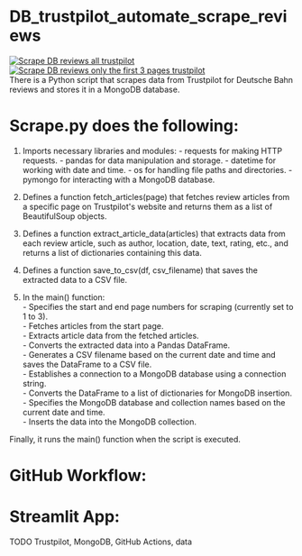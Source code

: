 # DB_trustpilot_automate_scrape_reviews
[![Scrape DB reviews all trustpilot](https://github.com/JeanneDuPre/DB_trustpilot_automate_scrape_reviews/actions/workflows/scrape_all_reviews.yml/badge.svg)](https://github.com/JeanneDuPre/DB_trustpilot_automate_scrape_reviews/actions/workflows/scrape_all_reviews.yml)
[![Scrape DB reviews only the first 3 pages trustpilot](https://github.com/JeanneDuPre/DB_trustpilot_automate_scrape_reviews/actions/workflows/scrape_3_pages.yml/badge.svg)](https://github.com/JeanneDuPre/DB_trustpilot_automate_scrape_reviews/actions/workflows/scrape_3_pages.yml)
<br>
There is a Python script that scrapes data from Trustpilot for Deutsche Bahn reviews and stores it in a MongoDB database. 

# <strong>Scrape.py</strong> does the following:

   1. Imports necessary libraries and modules:
    - requests for making HTTP requests.
    - pandas for data manipulation and storage.
    - datetime for working with date and time.
    - os for handling file paths and directories.
    - pymongo for interacting with a MongoDB database.
     
  2. Defines a function fetch_articles(page) that fetches review articles from a specific page on Trustpilot's website and returns them as a list of BeautifulSoup objects.

  3. Defines a function extract_article_data(articles) that extracts data from each review article, such as author, location, date, text, rating, etc., and returns a list of dictionaries containing this data.

  4. Defines a function save_to_csv(df, csv_filename) that saves the extracted data to a CSV file.

  5. In the main() function:<br>
    - Specifies the start and end page numbers for scraping (currently set to 1 to 3).<br>
    - Fetches articles from the start page.<br>
    - Extracts article data from the fetched articles.<br>
    - Converts the extracted data into a Pandas DataFrame.<br>
    - Generates a CSV filename based on the current date and time and saves the DataFrame to a CSV file.<br>
    - Establishes a connection to a MongoDB database using a connection string.<br>
    - Converts the DataFrame to a list of dictionaries for MongoDB insertion.<br>
    - Specifies the MongoDB database and collection names based on the current date and time.<br>
    - Inserts the data into the MongoDB collection.<br>

Finally, it runs the main() function when the script is executed.<br>

# <strong>GitHub Workflow</strong>: 

# <strong>Streamlit App</strong>:

TODO Trustpilot, MongoDB, GitHub Actions, data 
